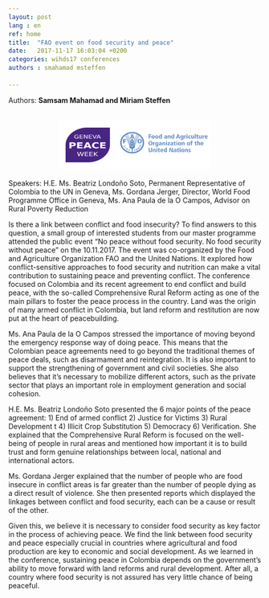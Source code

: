 ```yaml
---
layout: post
lang : en
ref: home
title:  "FAO event on food security and peace"
date:   2017-11-17 16:03:04 +0200
categories: wihds17 conferences
authors : smahamad msteffen

---
```


Authors: **Samsam Mahamad and Miriam Steffen**

<br>
<center><img src="/images/FAO conference.PNG" alt=""  width="60%"></center>
<br>
Speakers:
H.E. Ms. Beatriz Londoño Soto, Permanent Representative of Colombia to the UN in Geneva, Ms. Gordana Jerger, Director, World Food Programme Office in Geneva,
Ms. Ana Paula de la O Campos, Advisor on Rural Poverty Reduction

Is there a link between conflict and food insecurity? To find answers to this question, a small group of interested students from our master programme attended the public event “No peace without food security. No food security without peace” on the 10.11.2017. The event was co-organized by the Food and Agriculture Organization FAO and the United Nations. It explored how conflict-sensitive approaches to food security and nutrition can make a vital contribution to sustaining peace and preventing conflict. The conference focused on Colombia and its recent agreement to end conflict and build peace, with the so-called Comprehensive Rural Reform acting as one of the main pillars to foster the peace process in the country. Land was the origin of many armed conflict in Colombia, but land reform and restitution are now put at the heart of peacebuilding.

Ms. Ana Paula de la O Campos stressed the importance of moving beyond the emergency response way of doing peace. This means that the Colombian peace agreements need to go beyond the traditional themes of peace deals, such as disarmament and reintegration. It is also important to support the strengthening of government and civil societies. She also believes that it’s necessary to mobilize different actors, such as the private sector that plays an important role in employment generation and social cohesion.

H.E. Ms. Beatriz Londoño Soto presented the 6 major points of the peace agreement: 1) End of armed conflict 2) Justice for Victims 3) Rural Development t 4) Illicit Crop Substitution 5) Democracy 6) Verification. She explained that the Comprehensive Rural Reform is focused on the well-being of people in rural areas and mentioned how important it is to build trust and form genuine relationships between local, national and international actors.

Ms. Gordana Jerger explained that the number of people who are food insecure in conflict areas is far greater than the number of people dying as a direct result of violence. She then presented reports which displayed the linkages between conflict and food security, each can be a cause or result of the other.

Given this, we believe it is necessary to consider food security as key factor in the process of achieving peace. We find the link between food security and peace especially crucial in countries where agricultural and food production are key to economic and social development. As we learned in the conference, sustaining peace in Colombia depends on the government’s ability to move forward with land reforms and rural development. After all, a country where food security is not assured has very little chance of being peaceful.
